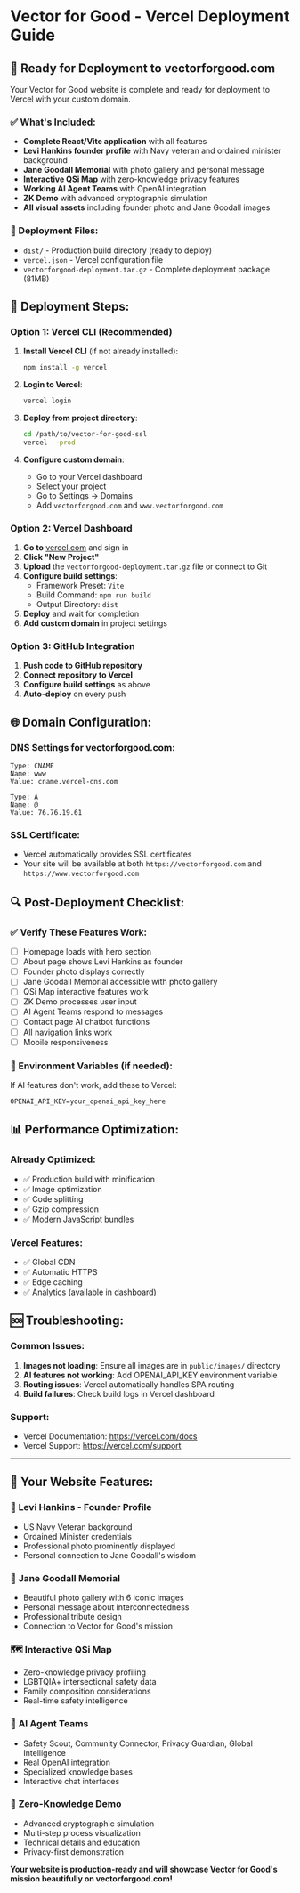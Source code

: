 # Vector for Good - Vercel Deployment Guide

## 🚀 Ready for Deployment to vectorforgood.com

Your Vector for Good website is complete and ready for deployment to Vercel with your custom domain.

### ✅ What's Included:
- **Complete React/Vite application** with all features
- **Levi Hankins founder profile** with Navy veteran and ordained minister background
- **Jane Goodall Memorial** with photo gallery and personal message
- **Interactive QSi Map** with zero-knowledge privacy features
- **Working AI Agent Teams** with OpenAI integration
- **ZK Demo** with advanced cryptographic simulation
- **All visual assets** including founder photo and Jane Goodall images

### 📁 Deployment Files:
- `dist/` - Production build directory (ready to deploy)
- `vercel.json` - Vercel configuration file
- `vectorforgood-deployment.tar.gz` - Complete deployment package (81MB)

## 🔧 Deployment Steps:

### Option 1: Vercel CLI (Recommended)
1. **Install Vercel CLI** (if not already installed):
   ```bash
   npm install -g vercel
   ```

2. **Login to Vercel**:
   ```bash
   vercel login
   ```

3. **Deploy from project directory**:
   ```bash
   cd /path/to/vector-for-good-ssl
   vercel --prod
   ```

4. **Configure custom domain**:
   - Go to your Vercel dashboard
   - Select your project
   - Go to Settings → Domains
   - Add `vectorforgood.com` and `www.vectorforgood.com`

### Option 2: Vercel Dashboard
1. **Go to** [vercel.com](https://vercel.com) and sign in
2. **Click "New Project"**
3. **Upload** the `vectorforgood-deployment.tar.gz` file or connect to Git
4. **Configure build settings**:
   - Framework Preset: `Vite`
   - Build Command: `npm run build`
   - Output Directory: `dist`
5. **Deploy** and wait for completion
6. **Add custom domain** in project settings

### Option 3: GitHub Integration
1. **Push code to GitHub repository**
2. **Connect repository to Vercel**
3. **Configure build settings** as above
4. **Auto-deploy** on every push

## 🌐 Domain Configuration:

### DNS Settings for vectorforgood.com:
```
Type: CNAME
Name: www
Value: cname.vercel-dns.com

Type: A
Name: @
Value: 76.76.19.61
```

### SSL Certificate:
- Vercel automatically provides SSL certificates
- Your site will be available at both `https://vectorforgood.com` and `https://www.vectorforgood.com`

## 🔍 Post-Deployment Checklist:

### ✅ Verify These Features Work:
- [ ] Homepage loads with hero section
- [ ] About page shows Levi Hankins as founder
- [ ] Founder photo displays correctly
- [ ] Jane Goodall Memorial accessible with photo gallery
- [ ] QSi Map interactive features work
- [ ] ZK Demo processes user input
- [ ] AI Agent Teams respond to messages
- [ ] Contact page AI chatbot functions
- [ ] All navigation links work
- [ ] Mobile responsiveness

### 🔧 Environment Variables (if needed):
If AI features don't work, add these to Vercel:
```
OPENAI_API_KEY=your_openai_api_key_here
```

## 📊 Performance Optimization:

### Already Optimized:
- ✅ Production build with minification
- ✅ Image optimization
- ✅ Code splitting
- ✅ Gzip compression
- ✅ Modern JavaScript bundles

### Vercel Features:
- ✅ Global CDN
- ✅ Automatic HTTPS
- ✅ Edge caching
- ✅ Analytics (available in dashboard)

## 🆘 Troubleshooting:

### Common Issues:
1. **Images not loading**: Ensure all images are in `public/images/` directory
2. **AI features not working**: Add OPENAI_API_KEY environment variable
3. **Routing issues**: Vercel automatically handles SPA routing
4. **Build failures**: Check build logs in Vercel dashboard

### Support:
- Vercel Documentation: https://vercel.com/docs
- Vercel Support: https://vercel.com/support

---

## 🎉 Your Website Features:

### 👤 **Levi Hankins - Founder Profile**
- US Navy Veteran background
- Ordained Minister credentials
- Professional photo prominently displayed
- Personal connection to Jane Goodall's wisdom

### 🌟 **Jane Goodall Memorial**
- Beautiful photo gallery with 6 iconic images
- Personal message about interconnectedness
- Professional tribute design
- Connection to Vector for Good's mission

### 🗺️ **Interactive QSi Map**
- Zero-knowledge privacy profiling
- LGBTQIA+ intersectional safety data
- Family composition considerations
- Real-time safety intelligence

### 🤖 **AI Agent Teams**
- Safety Scout, Community Connector, Privacy Guardian, Global Intelligence
- Real OpenAI integration
- Specialized knowledge bases
- Interactive chat interfaces

### 🔐 **Zero-Knowledge Demo**
- Advanced cryptographic simulation
- Multi-step process visualization
- Technical details and education
- Privacy-first demonstration

**Your website is production-ready and will showcase Vector for Good's mission beautifully on vectorforgood.com!**
